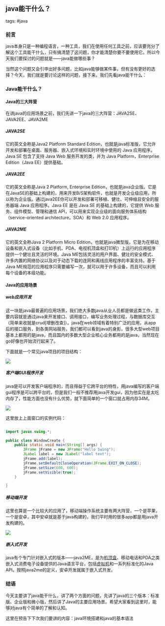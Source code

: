 ## java能干什么？
tags: #java

### 前言

java本身只是一种编程语言，一种工具，我们在使用任何工具之前，应该要充分了解这个工具能干什么，只有搞清楚了这问题，你才能清楚你要不要使用它。所以今天我们要探讨的问题就是——java能做哪些事？

当然这个问题又会引申出好多问题，比如java能够做某件事，但有没有更好的选择？今天，我们就是要讨论这样的问题，接下来，我们先看java能干什么：

### Java能干什么？

#### Java的三大阵营

在讲java的应用场景之前，我们先讲一下java的三大阵营：JAVA2SE、JAVA2EE、JAVA2ME

##### JAVA2SE

它的英文全称是Java2 Platform Standard Edition，也就是java标准版，它允许开发和部署在桌面、服务器、嵌入式环境和实时环境中使用的 Java 应用程序。Java SE 包含了支持 Java Web 服务开发的类，并为 Java Platform，Enterprise Edition（Java EE）提供基础。

##### JAVA2EE

它的英文全称是Java 2 Platform, Enterprise Edition，也就是java企业版。它是在JavaSE的基础上构建的，用来开发B/S架构软件，也就是开发企业级应用，所以称为企业版。通过java2EE你可以开发和部署可移植、健壮、可伸缩且安全的服务器端 Java 应用程序。Java EE 是在 Java SE 的基础上构建的，它提供 Web 服务、组件模型、管理和通信 API，可以用来实现企业级的面向服务体系结构（service-oriented architecture，SOA）和 Web 2.0 应用程序。

##### JAVA2ME

它的英文全称Java 2 Platform Micro Edition，也就是java微型版，它是为在移动设备和嵌入式设备（比如手机、PDA、电视机顶盒和打印机）上运行的应用程序提供一个健壮且灵活的环境。Java ME包括灵活的用户界面、健壮的安全模式、许多内置的网络协议以及对于动态下载的连网和离线应用程序的丰富支持。基于Java ME规范的应用程序只需要编写一次，就可以用于许多设备，而且可以利用每个设备的本级功能。

#### Java的应用场景

##### web应用开发

这一块是java最普遍的应用场景，我们绝大多数java从业人员都是做这类工作，主要内容就是通过java来开发接口、调用接口，编写业务处理过程，与数据库交互（简单来收就是crud[增删改查]）。java在web领域有着特别广泛的应用，从app后的接口服务，到各类网站服务，我们都可以看到java的身影，很多大型web项目基本上都用的是java，而且国内的多数大型企业核心业务都用的是java，当然现在go好像也开始流行起来了。

下面就是一个常见java项目的项目结构：

![](https://syske-pic-bed.oss-cn-hangzhou.aliyuncs.com/imgs/images/20210928103944.png)

##### 客户端GUI程序开发

java是可以开发客户端程序的，而且得益于它跨平台的特性，用java编写的客户端gui程序是可以跨平台的，但是我们一般不推荐用java开发gui，因为他实在是太吃内存了，性能方面也没有什么优势，就下面简单的一个窗口就占用内存34M。

![](https://syske-pic-bed.oss-cn-hangzhou.aliyuncs.com/imgs/images/20210928103925.png)

这里放上上面窗口的实例代码：

```java

import javax.swing.*;

public class WindowCreate {
    public static void main(String[] args) {
        JFrame jFrame = new JFrame("Hello Swing");
        JLabel label = new JLabel("label text");
        jFrame.add(label);
        jFrame.setDefaultCloseOperation(JFrame.EXIT_ON_CLOSE);
        jFrame.setSize(600, 600);
        jFrame.setVisible(true);
    }

}
```

##### 移动端开发

这里也算是一个比较大的应用了，移动端操作系统主要有两大阵营，一个是苹果，一个是安卓，其中安卓就是基于java构建的，我们平时用的很多app都是用java开发构建的。

![](https://syske-pic-bed.oss-cn-hangzhou.aliyuncs.com/imgs/images/20210928104003.png)

##### 嵌入式开发

java有个专门针对嵌入式的版本——java2ME，是为[机顶盒](https://baike.baidu.com/item/机顶盒/331851)、移动电话和PDA之类嵌入式消费电子设备提供的Java语言平台，包括[虚拟机](https://baike.baidu.com/item/虚拟机/104440)和一系列标准化的Java API。按照java2me的定义，安卓开发就属于嵌入式开发。



### 结语

今天主要讲了java能干什么，讲了两个方面的问题，先讲了java的三个版本：标准版、企业版和微小版，然后讲了Java的主要应用场景。希望大家看到这里时，能够对java有个简单的了解和认知。

这里在预告下下次我们要讲的内容：java环境搭建和java的基本语法
